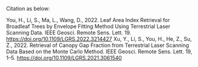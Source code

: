 Citation as below:

You, H., Li, S., Ma, L., Wang, D., 2022. Leaf Area Index Retrieval for Broadleaf Trees by Envelope Fitting Method Using Terrestrial Laser Scanning Data. IEEE Geosci. Remote Sens. Lett. 19. https://doi.org/10.1109/LGRS.2022.3214427
Xu, Y., Li, S., You, H., He, Z., Su, Z., 2022. Retrieval of Canopy Gap Fraction from Terrestrial Laser Scanning Data Based on the Monte Carlo Method. IEEE Geosci. Remote Sens. Lett. 19, 1–5. https://doi.org/10.1109/LGRS.2021.3061540
